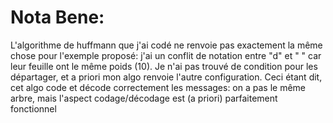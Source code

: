 # Nota Bene:


L'algorithme de huffmann que j'ai codé ne renvoie pas exactement la même chose pour l'exemple proposé: j'ai un conflit de notation
entre "d" et " " car leur feuille ont le même poids (10). Je n'ai pas trouvé de condition pour les départager, et a priori
mon algo renvoie l'autre configuration.
Ceci étant dit, cet algo code et décode correctement les messages: on a pas le même arbre, mais l'aspect codage/décodage est (a priori) parfaitement fonctionnel
